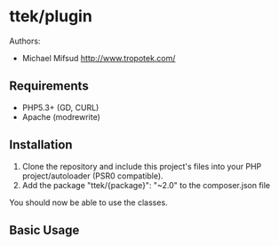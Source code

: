 ttek/plugin
=========

Authors:

  - Michael Mifsud <http://www.tropotek.com/>

Requirements
------------

 - PHP5.3+ (GD, CURL)
 - Apache (modrewrite)


Installation
------------

1. Clone the repository and include this project's files into your PHP
   project/autoloader (PSR0 compatible).
2. Add the package "ttek/{package}": "~2.0" to the composer.json file

You should now be able to use the classes.


Basic Usage
------------



  <?php

  // TODO: Example of using the code


  ?>





